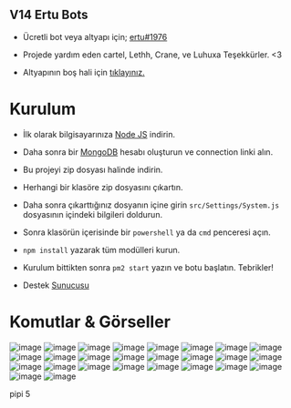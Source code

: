 ## V14 Ertu Bots

* Ücretli bot veya altyapı için; [ertu#1976](https://discord.com/users/136619876407050240) <br>

* Projede yardım eden cartel, Lethh, Crane, ve Luhuxa Teşekkürler. <3
* Altyapının boş hali için [tıklayınız.](https://github.com/kaanxsrd/Lethh-Bots-V14)

# Kurulum
* İlk olarak bilgisayarınıza [Node JS](https://nodejs.org/en/) indirin.
* Daha sonra bir [MongoDB](http://mongodb.com) hesabı oluşturun ve connection linki alın.
* Bu projeyi zip dosyası halinde indirin.
* Herhangi bir klasöre zip dosyasını çıkartın.
* Daha sonra çıkarttığınız dosyanın içine girin ` src/Settings/System.js ` dosyasının içindeki bilgileri doldurun.
* Sonra klasörün içerisinde bir ` powershell ` ya da ` cmd ` penceresi açın.
* ` npm install ` yazarak tüm modülleri kurun.
* Kurulum bittikten sonra ` pm2 start ` yazın ve botu başlatın. Tebrikler! 

* Destek [Sunucusu](https://discord.gg/luppux)


# Komutlar & Görseller

![image](https://github.com/ertucuk/Ertu-Bots-V14/assets/68440024/9c89eb22-690b-4453-8413-b0cba979fb92)
![image](https://github.com/ertucuk/Ertu-Bots-V14/assets/68440024/c90854d7-3933-4c8d-a41e-2b85fb09a01c)
![image](https://github.com/ertucuk/Ertu-Bots-V14/assets/68440024/33e5a559-ff0e-49ff-9aa0-44629d878c08)
![image](https://github.com/ertucuk/Ertu-Bots-V14/assets/68440024/c8442aa6-f1e6-4b86-ad94-21a94e8275d0)
![image](https://github.com/ertucuk/Ertu-Bots-V14/assets/68440024/f0693dea-a43d-4837-93f1-a3ce8e0271c4)
![image](https://github.com/ertucuk/Ertu-Bots-V14/assets/68440024/a93f4a21-014c-4dac-88f2-e3da4bf70327)
![image](https://github.com/ertucuk/Ertu-Bots-V14/assets/68440024/90fd191e-9796-44cd-82bd-435dcd838a62)
![image](https://github.com/ertucuk/Ertu-Bots-V14/assets/68440024/069fb84c-197d-41af-b9c4-0a42cc78b9a4)
![image](https://github.com/ertucuk/Ertu-Bots-V14/assets/68440024/77a77247-170c-4fee-b908-32a8a97961e0)
![image](https://github.com/ertucuk/Ertu-Bots-V14/assets/68440024/1072b486-158c-427d-8b35-b8471d0494f9)
![image](https://github.com/ertucuk/Ertu-Bots-V14/assets/68440024/fc7c2b16-65a6-4174-b3e2-3c359bcc3518)
![image](https://github.com/ertucuk/Ertu-Bots-V14/assets/68440024/d7cb8ede-fc53-4053-b0bb-32f717d02aa5)
![image](https://github.com/ertucuk/Ertu-Bots-V14/assets/68440024/58f40b50-9d72-49df-b1ff-be3d42608228)
![image](https://github.com/ertucuk/Ertu-Bots-V14/assets/68440024/acef3239-2cc3-4895-80b2-2d515f59cd24)
![image](https://github.com/ertucuk/Ertu-Bots-V14/assets/68440024/ce5f69de-3f98-4325-be74-881413747632)
![image](https://github.com/ertucuk/Ertu-Bots-V14/assets/68440024/b6f04624-f788-45cf-8763-4efb58caa658)
![image](https://github.com/ertucuk/Ertu-Bots-V14/assets/68440024/4b560255-5f8a-4a70-aa7a-fdcced58eea6)
![image](https://github.com/ertucuk/Ertu-Bots-V14/assets/68440024/0f5fdfad-3407-4c7f-b1d6-804d49016729)
![image](https://github.com/ertucuk/Ertu-Bots-V14/assets/68440024/9a7845cc-b0d2-4d5f-94e7-a6c016e5ec15)
![image](https://github.com/ertucuk/Ertu-Bots-V14/assets/68440024/73d2a154-15b5-4ccc-80b3-6193b2e61b29)
![image](https://github.com/ertucuk/Ertu-Bots-V14/assets/68440024/1e0a735a-f590-488b-be05-ae27b83a04a2)
![image](https://github.com/ertucuk/Ertu-Bots-V14/assets/68440024/0f12ac4f-d0b4-4a5a-80aa-31846395b271)
![image](https://github.com/ertucuk/Ertu-Bots-V14/assets/68440024/30a038ff-b4d3-4331-b5b9-56c8069962c7)
![image](https://github.com/ertucuk/Ertu-Bots-V14/assets/68440024/88b6c6cf-dc13-4bd2-b471-3455665378ec)
![image](https://github.com/ertucuk/Ertu-Bots-V14/assets/68440024/36cf4fdc-3dad-466e-ba34-49f86d693e28)
![image](https://github.com/ertucuk/Ertu-Bots-V14/assets/68440024/1ae331fe-667e-41d3-8a6a-506c450218d8)

pipi 5
